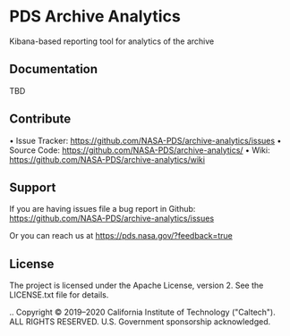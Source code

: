 # PDS Archive Analytics

Kibana-based reporting tool for analytics of the archive

## Documentation
TBD

## Contribute

• Issue Tracker: https://github.com/NASA-PDS/archive-analytics/issues
• Source Code: https://github.com/NASA-PDS/archive-analytics/
• Wiki: https://github.com/NASA-PDS/archive-analytics/wiki


## Support

If you are having issues file a bug report in Github: https://github.com/NASA-PDS/archive-analytics/issues

Or you can reach us at https://pds.nasa.gov/?feedback=true


## License

The project is licensed under the Apache License, version 2. See the
LICENSE.txt file for details.

.. Copyright © 2019–2020 California Institute of Technology ("Caltech").
   ALL RIGHTS RESERVED. U.S. Government sponsorship acknowledged.
